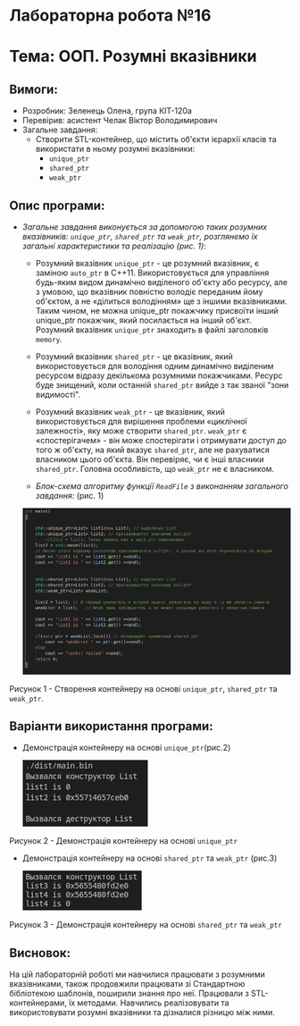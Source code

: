 # Лабораторна робота №16
# Тема: ООП. Розумні вказівники
## Вимоги:
-   Розробник: Зеленець Олена, група КІТ-120а
-   Перевірив: асистент Челак Віктор Володимирович
-   Загальне завдання: 
    - Створити STL-контейнер, що містить об'єкти ієрархії класів та використати в ньому розумні вказівники:
        - ```unique_ptr```
        - ```shared_ptr```
        - ```weak_ptr```


 ## Опис програми:

- *Загальне завдання виконується за допомогою таких розумних вказівників: ```unique_ptr```, ```shared_ptr``` та ```weak_ptr```, розглянемо їх загальні характеристики та реалізацію (рис. 1)*:  

    - Розумний вказівник ```unique_ptr``` - це розумний вказівник, є заміною ```auto_ptr``` в C++11. Використовується для управління будь-яким видом динамічно виділеного об'єкту або ресурсу, але з умовою, що вказівник повністю володіє переданим йому об'єктом, а не «ділиться володінням» ще з іншими вказівниками. Таким чином, не можна unique_ptr покажчику присвоїти інший unique_ptr покажчик, який посилається на інший об'єкт. Розумний вказівник ```unique_ptr``` знаходить в файлі заголовків ```memory```.
    
    - Розумний вказівник ```shared_ptr``` - це вказівник, який використовується для володіння одним динамічно виділеним ресурсом відразу декількома розумними покажчиками. Ресурс буде знищений, коли останній ```shared_ptr``` вийде з так званої "зони видимості".

    - Розумний вказівник ```weak_ptr``` - це вказівник, який використовується для вирішення проблеми «циклічної залежності», яку може створити ```shared_ptr```. ```weak_ptr``` є «спостерігачем» - він може спостерігати і отримувати доступ до того ж об'єкту, на який вказує ```shared_ptr```, але не рахуватися власником цього об'єкта. Він перевіряє, чи є інші власники ```shared_ptr```. Головна особливість, що ```weak_ptr``` не є власником.
   - *Блок-схема алгоритму функції `ReadFile` з виконанням загального завдання:* (рис. 1)

   ![enter image description here](drawings/4.png)

Рисунок 1 - Створення контейнеру на основі ```unique_ptr```, ```shared_ptr``` та ```weak_ptr```.

## Варіанти використання програми:
- Демонстрація контейнеру на основі ```unique_ptr```(рис.2)
    
    ![enter image description here](drawings/unique_ptr.png)

Рисунок 2 - Демонстрація контейнеру на основі ```unique_ptr```

- Демонстрація контейнеру на основі ```shared_ptr``` та ```weak_ptr``` (рис.3)

    ![enter image description here](drawings/sharedweak.png)

Рисунок 3 - Демонстрація контейнеру на основі ```shared_ptr``` та ```weak_ptr```
    
    
## Висновок:
На цій лабораторній роботі ми навчилися працювати з розумними вказівниками, також продовжили працювати зі Стандартною бібліотекою шаблонів, поширили знання про неї. Працювали з STL-контейнерами, їх методами. Навчились реалізовувати та використовувати розумні вказівники та дізналися різницю між ними.






